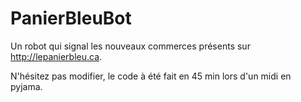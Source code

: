 # PanierBleuBot
Un robot qui signal les nouveaux commerces présents sur http://lepanierbleu.ca. 

N'hésitez pas  modifier, le code à été fait en 45 min lors d'un midi en pyjama.
